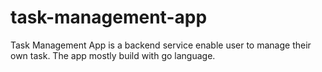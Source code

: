 # task-management-app
Task Management App is a backend service enable user to manage their own task. The app mostly build with go language. 
